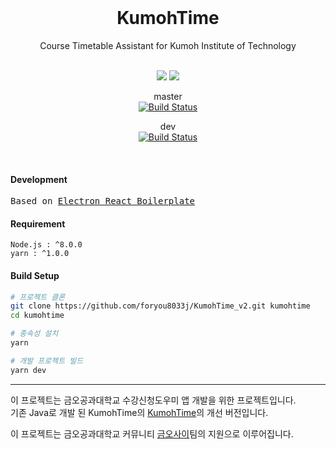 <div align="center">
<br/>
<h1>KumohTime</h1>
<p>Course Timetable Assistant for Kumoh Institute of Technology</p><br/>
<img src="https://forthebadge.com/images/badges/built-with-love.svg">
<img src="https://forthebadge.com/images/badges/uses-js.svg">

<br/>

master<br/>
[![Build Status](https://semaphoreci.com/api/v1/foryou8033j/kumohtime_v2/branches/master/badge.svg)](https://semaphoreci.com/foryou8033j/kumohtime_v2)

dev<br/>
[![Build Status](https://semaphoreci.com/api/v1/foryou8033j/kumohtime_v2/branches/dev/badge.svg)](https://semaphoreci.com/foryou8033j/kumohtime_v2)

<br/>
</div>

#### Development

<pre class="highlight highlight-html">
Based on <a href="https://github.com/electron-react-boilerplate/electron-react-boilerplate.git" title="Electron React Boilerplate">Electron React Boilerplate</a>
</pre>

#### Requirement

```
Node.js : ^8.0.0
yarn : ^1.0.0
```

#### Build Setup

```bash
# 프로젝트 클론
git clone https://github.com/foryou8033j/KumohTime_v2.git kumohtime
cd kumohtime

# 종속성 설치
yarn

# 개발 프로젝트 빌드
yarn dev
```

---

이 프로젝트는 금오공과대학교 수강신청도우미 앱 개발을 위한 프로젝트입니다.<br/>
기존 Java로 개발 된 KumohTime의 [KumohTime](https://github.com/foryou8033j/KumohTime)의 개선 버전입니다.

이 프로젝트는 금오공과대학교 커뮤니티 [금오사이](https://kumoh42.com)팀의 지원으로 이루어집니다.
